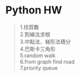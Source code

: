 # Python HW 

> 1.找質數<br>
> 2.割線法求根<br>
> 3.中點法、梯形法積分<br>
> 4.巴斯卡三角形<br>
> 5.random walk<br>
> 6.from graph find road<br>
> 7.priority queue<br>